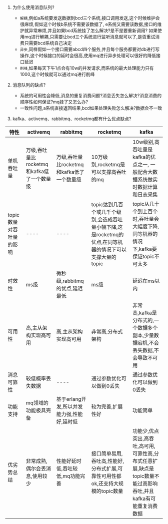 1. 为什么使用消息队列?
   - `解耦`,例如a系统要发送数据到bcd三个系统,接口调用发送,这个时候维护会很麻烦,假如这个时候b系统不需要该数据了,
     e系统又需要该数据,接口的维护就异常麻烦,并且如果bcd系统挂了怎么解决?是不是要重新调用?
     如果使用mq进行解耦,只需要让bcd三个系统进行监听消息就可以了,是否重试消费只需要bcd系统自己决定
   - `异步`,同样假如一个接口需要abcd四个服务,并且每个服务都要对db进行写操作,这个时候接口的延时会很高,使用mq进行异步处理可以很好的降低接口延迟
   - `削峰`,如果每天下午1点会有10w的并发请求,而系统的最大处理能力只有1000,这个时候就可以通过mq进行削峰

2. 消息队列的缺点?
   - 系统的可用性会降低,消息的重复消费问题?消息丢失怎么解决?消息消费的顺序性如何保证?mq挂了又怎么办?
   - 一致性问题,a系统直接返回结果,bcd如果处理失败怎么解决?数据会不一致

3. kafka、activemq、rabbitmq、rocketmq都有什么优点缺点?

|特性|activemq|rabbitmq|rocketmq|kafka|
|----|----|----|----|----|
|单机吞吐量|万级,吞吐量比rocketmq和kafka低了一个数量级|万级,吞吐量比rocketmq和kafka低了一个数量级|10万级别,rocketmq是可以支撑高吞吐的mq|10w级别,高吞吐量是kafka的优点之一, 一般配合大数据系统做实时数据计算和日志采集|
|topic数量对吞吐量的影响|----|----|topic达到几百个或几千个级别,会造成吞吐量小幅下降,这是rocketmq的优点,在同等机器的情况下可以支撑大量的topic|topic从几十个到上百个时,吞吐量会大幅度下降,同等机器的情况下,kafka要保证topic不可太多|
|时效性|ms级|微秒级,rabbitmq 的优点,延迟最低|ms级|延迟在ms以内|
|可用性|高,主从架构实现高可用|高,主从架构实现高可用|非常高,分布式架构|非常高,kafka是分布式的,一个数据多个副本,少量数据宕机,不会丢失数据,不会导致不可用|
|消息可靠性|较低概率丢失数据|----|通过参数优化可以做到0丢失|通过参数优化可以做到0丢失|
|功能支持|mq领域的功能极具完备|基于erlang开发,所以并发能力强,性能好,延时低|较为完善,扩展性好|功能简单|
|优劣势总结|非常成熟,偶尔会丢消息,使用较少|性能好延时低,吞吐较低,mq功能完善|接口简单易用,吞吐高,性能好,分布式扩展,可靠性可用性都ok,还支持大规模的topic数量|功能少,优点突出,高吞吐,高可用,可靠性高,分布式任意扩展,缺点是topic数量不能过高影响吞吐,并且kafka有可能重复消费数据|



    
